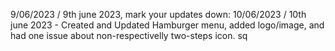9/06/2023 / 9th june 2023, mark your updates down:
10/06/2023 / 10th june 2023 - Created and Updated Hamburger menu, added logo/image, and had one issue about non-respectivelly two-steps icon.
sq